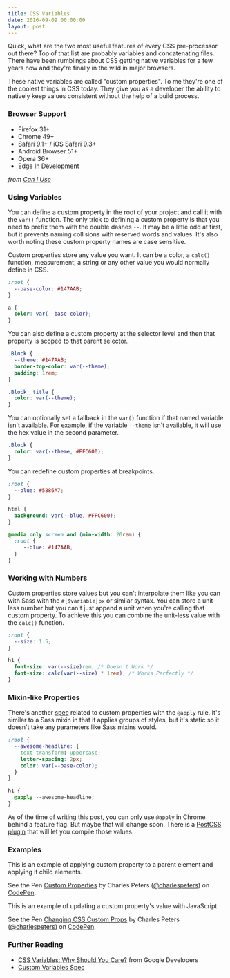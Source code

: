 ```yaml
---
title: CSS Variables
date: 2016-09-09 00:00:00
layout: post
---
```


Quick, what are the two most useful features of every CSS pre-processor out there? Top of that list are probably variables and concatenating files. There have been rumblings about CSS getting native variables for a few years now and they're finally in the wild in major browsers.

These native variables are called "custom properties". To me they're one of the coolest things in CSS today. They give you as a developer the ability to natively keep values consistent without the help of a build process.

### Browser Support

- Firefox 31+
- Chrome 49+
- Safari 9.1+ / iOS Safari 9.3+
- Android Browser 51+
- Opera 36+
- Edge [In Development](https://developer.microsoft.com/en-us/microsoft-edge/platform/status/csscustompropertiesakacssvariables/)

_from [Can I Use](http://caniuse.com/#search=custom%20properties)_

### Using Variables

You can define a custom property in the root of your project and call it with the `var()` function. The only trick to defining a custom property is that you need to prefix them with the double dashes `--`. It may be a little odd at first, but it prevents naming collisions with reserved words and values. It's also worth noting these custom property names are case sensitive.

Custom properties store any value you want. It can be a color, a `calc()` function, measurement, a string or any other value you would normally define in CSS.

```css
:root {
  --base-color: #147AAB;
}

a {
  color: var(--base-color);
}
```

You can also define a custom property at the selector level and then that property is scoped to that parent selector.

```css
.Block {
  --theme: #147AAB;
  border-top-color: var(--theme);
  padding: 1rem;
}

.Block__title {
  color: var(--theme);
}
```

You can optionally set a fallback in the `var()` function if that named variable isn't available. For example, if the variable `--theme` isn't available, it will use the hex value in the second parameter.

```css
.Block {
  color: var(--theme, #FFC600);
}
```

You can redefine custom properties at breakpoints.

```css
:root {
  --blue: #5886A7;
}

html {
  background: var(--blue, #FFC600);
}

@media only screen and (min-width: 20rem) {
  :root {
     --blue: #147AAB;
  }
}
```

### Working with Numbers

Custom properties store values but you can't interpolate them like you can with Sass with the `#{$variable}px` or similar syntax. You can store a unit-less number but you can't just append a unit when you're calling that custom property. To achieve this you can combine the unit-less value with the `calc()` function.

```css
:root {
  --size: 1.5;
}

h1 {
  font-size: var(--size)rem; /* Doesn't Work */
  font-size: calc(var(--size) * 1rem); /* Works Perfectly */
}
```

### Mixin-like Properties

There's another [spec](http://tabatkins.github.io/specs/css-apply-rule/) related to custom properties with the `@apply` rule. It's similar to a Sass mixin in that it applies groups of styles, but it's static so it doesn't take any parameters like Sass mixins would.

```css
:root {
  --awesome-headline: {
    text-transform: uppercase;
    letter-spacing: 2px;
    color: var(--base-color);
  }
}

h1 {
  @apply --awesome-headline;
}
```

As of the time of writing this post, you can only use `@apply` in Chrome behind a feature flag. But maybe that will change soon. There is a [PostCSS plugin](https://github.com/pascalduez/postcss-apply) that will let you compile those values.

### Examples

This is an example of applying custom property to a parent element and applying it child elements.

<p data-height="436" data-theme-id="4981" data-slug-hash="EgjzWA" data-default-tab="css,result" data-user="charlespeters" data-embed-version="2" class="codepen">See the Pen <a href="http://codepen.io/charlespeters/pen/EgjzWA/">Custom Properties</a> by Charles Peters (<a href="http://codepen.io/charlespeters">@charlespeters</a>) on <a href="http://codepen.io">CodePen</a>.</p>
<script async src="//assets.codepen.io/assets/embed/ei.js"></script>

This is an example of updating a custom property's value with JavaScript.

<p data-height="300" data-theme-id="4981" data-slug-hash="ORVrQy" data-default-tab="css,result" data-user="charlespeters" data-embed-version="2" class="codepen">See the Pen <a href="http://codepen.io/charlespeters/pen/ORVrQy/">Changing CSS Custom Props</a> by Charles Peters (<a href="http://codepen.io/charlespeters">@charlespeters</a>) on <a href="http://codepen.io">CodePen</a>.</p>
<script async src="//assets.codepen.io/assets/embed/ei.js"></script>

### Further Reading

- [CSS Variables: Why Should You Care?](https://developers.google.com/web/updates/2016/02/css-variables-why-should-you-care) from Google Developers
- [Custom Variables Spec](https://drafts.csswg.org/css-variables/)
